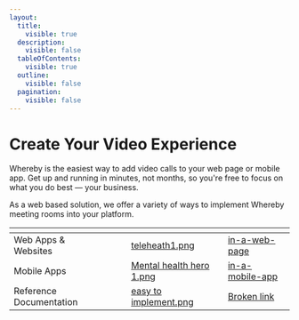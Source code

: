 ```yaml
---
layout:
  title:
    visible: true
  description:
    visible: false
  tableOfContents:
    visible: true
  outline:
    visible: false
  pagination:
    visible: false
---
```


# Create Your Video Experience

Whereby is the easiest way to add video calls to your web page or mobile app. Get up and running in minutes, not months, so you're free to focus on what you do best — your business.

As a web based solution, we offer a variety of ways to implement Whereby meeting rooms into your platform.

<table data-view="cards"><thead><tr><th></th><th data-hidden></th><th data-hidden></th><th data-hidden data-card-cover data-type="files"></th><th data-hidden data-card-target data-type="content-ref"></th></tr></thead><tbody><tr><td>Web Apps &#x26; Websites</td><td></td><td></td><td><a href=".gitbook/assets/teleheath1.png">teleheath1.png</a></td><td><a href="whereby-101/create-your-video-experience/in-a-web-page/">in-a-web-page</a></td></tr><tr><td>Mobile Apps</td><td></td><td></td><td><a href=".gitbook/assets/Mental health hero 1.png">Mental health hero 1.png</a></td><td><a href="whereby-101/create-your-video-experience/in-a-mobile-app/">in-a-mobile-app</a></td></tr><tr><td>Reference Documentation</td><td></td><td></td><td><a href=".gitbook/assets/easy to implement.png">easy to implement.png</a></td><td><a href="broken-reference">Broken link</a></td></tr></tbody></table>
